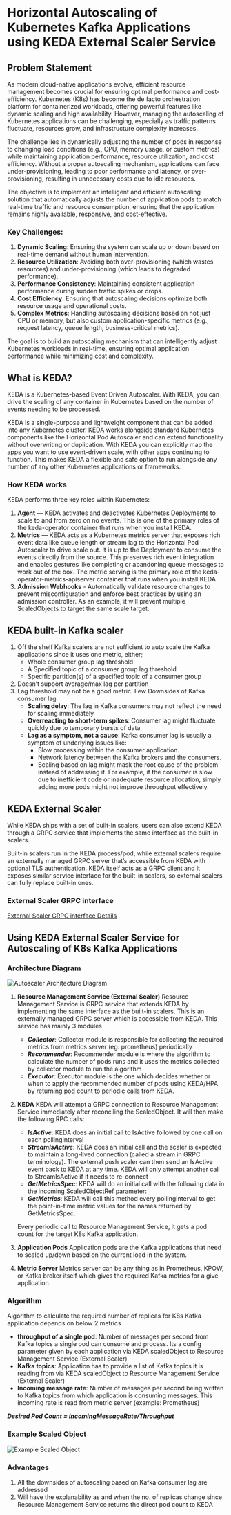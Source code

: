 # Horizontal Autoscaling of Kubernetes Kafka Applications using KEDA External Scaler Service

## Problem Statement

As modern cloud-native applications evolve, efficient resource management becomes crucial for ensuring optimal performance and cost-efficiency. Kubernetes (K8s) has become the de facto orchestration platform for containerized workloads, offering powerful features like dynamic scaling and high availability. However, managing the autoscaling of Kubernetes applications can be challenging, especially as traffic patterns fluctuate, resources grow, and infrastructure complexity increases.

The challenge lies in dynamically adjusting the number of pods in response to changing load conditions (e.g., CPU, memory usage, or custom metrics) while maintaining application performance, resource utilization, and cost efficiency. Without a proper autoscaling mechanism, applications can face under-provisioning, leading to poor performance and latency, or over-provisioning, resulting in unnecessary costs due to idle resources.

The objective is to implement an intelligent and efficient autoscaling solution that automatically adjusts the number of application pods to match real-time traffic and resource consumption, ensuring that the application remains highly available, responsive, and cost-effective.

### Key Challenges:
1. **Dynamic Scaling**: Ensuring the system can scale up or down based on real-time demand without human intervention.
2. **Resource Utilization**: Avoiding both over-provisioning (which wastes resources) and under-provisioning (which leads to degraded performance).
3. **Performance Consistency**: Maintaining consistent application performance during sudden traffic spikes or drops.
4. **Cost Efficiency**: Ensuring that autoscaling decisions optimize both resource usage and operational costs.
5. **Complex Metrics**: Handling autoscaling decisions based on not just CPU or memory, but also custom application-specific metrics (e.g., request latency, queue length, business-critical metrics).

The goal is to build an autoscaling mechanism that can intelligently adjust Kubernetes workloads in real-time, ensuring optimal application performance while minimizing cost and complexity.

## What is KEDA?

KEDA is a Kubernetes-based Event Driven Autoscaler. With KEDA, you can drive the scaling of any container in Kubernetes based on the number of events needing to be processed.

KEDA is a single-purpose and lightweight component that can be added into any Kubernetes cluster. KEDA works alongside standard Kubernetes components like the Horizontal Pod Autoscaler and can extend functionality without overwriting or duplication. With KEDA you can explicitly map the apps you want to use event-driven scale, with other apps continuing to function. This makes KEDA a flexible and safe option to run alongside any number of any other Kubernetes applications or frameworks.

### How KEDA works

KEDA performs three key roles within Kubernetes:

1. **Agent** — KEDA activates and deactivates Kubernetes Deployments to scale to and from zero on no events. This is one of the primary roles of the keda-operator container that runs when you install KEDA.
2. **Metrics** — KEDA acts as a Kubernetes metrics server that exposes rich event data like queue length or stream lag to the Horizontal Pod Autoscaler to drive scale out. It is up to the Deployment to consume the events directly from the source. This preserves rich event integration and enables gestures like completing or abandoning queue messages to work out of the box. The metric serving is the primary role of the keda-operator-metrics-apiserver container that runs when you install KEDA.
3. **Admission Webhooks** - Automatically validate resource changes to prevent misconfiguration and enforce best practices by using an admission controller. As an example, it will prevent multiple ScaledObjects to target the same scale target.

## KEDA built-in Kafka scaler

1. Off the shelf Kafka scalers are not sufficient to auto scale the Kafka applications since it uses one metric, either;
   - Whole consumer group lag threshold
   - A Specified topic of a consumer group lag threshold
   - Specific partition(s) of a specified topic of a consumer group 
2. Doesn’t support average/max lag per partition
3. Lag threshold may not be a good metric. Few Downsides of Kafka consumer lag
   - **Scaling delay**: The lag in Kafka consumers may not reflect the need for scaling immediately
   - **Overreacting to short-term spikes**: Consumer lag might fluctuate quickly due to temporary bursts of data
   - **Lag as a symptom, not a cause**: Kafka consumer lag is usually a symptom of underlying issues like:
      - Slow processing within the consumer application.
      - Network latency between the Kafka brokers and the consumers.
      - Scaling based on lag might mask the root cause of the problem instead of addressing it. For example, if the consumer is slow due to inefficient code or inadequate resource allocation, simply adding more pods might not improve throughput effectively.

## KEDA External Scaler

While KEDA ships with a set of built-in scalers, users can also extend KEDA through a GRPC service that implements the same interface as the built-in scalers.

Built-in scalers run in the KEDA process/pod, while external scalers require an externally managed GRPC server that’s accessible from KEDA with optional TLS authentication. KEDA itself acts as a GRPC client and it exposes similar service interface for the built-in scalers, so external scalers can fully replace built-in ones.

### External Scaler GRPC interface
[External Scaler GRPC interface Details](https://keda.sh/docs/2.15/concepts/external-scalers/#external-scaler-grpc-interface)

## Using KEDA External Scaler Service for Autoscaling of K8s Kafka Applications
### Architecture Diagram
![Autoscaler Architecture Diagram](https://pradeep-ganachari.github.io/blogs/auto_scaler/autoscaler.png)
1. **Resource Management Service (External Scaler)**
   Resource Management Service is GRPC service that extends KEDA by implementing the same interface as the built-in scalers. This is an externally managed GRPC server which is accessible from KEDA.
   This service has mainly 3 modules
   - ***Collector***: Collector module is responsible for collecting the required metrics from metrics server (eg: prometheus) periodically
   - ***Recommender***: Recommender module is where the algorithm to calculate the number of pods runs and it uses the metrics collected by collector module to run the algorithm
   - ***Executor***: Executor module is the one which decides whether or when to apply the recommended number of pods using KEDA/HPA by returning pod count to periodic calls from KEDA. 
2. **KEDA**
   KEDA will attempt a GRPC connection to Resource Management Service immediately after reconciling the ScaledObject.
   It will then make the following RPC calls:
   - ***IsActive***: KEDA does an initial call to IsActive followed by one call on each pollingInterval
   - ***StreamIsActive***: KEDA does an initial call and the scaler is expected to maintain a long-lived connection (called a stream in GRPC terminology). The external push scaler can then send an IsActive event back to KEDA at any time. KEDA will only attempt another call to StreamIsActive if it needs to re-connect
   - ***GetMetricsSpec***: KEDA will do an initial call with the following data in the incoming ScaledObjectRef parameter:
   - ***GetMetrics***: KEDA will call this method every pollingInterval to get the point-in-time metric values for the names returned by GetMetricsSpec.

   Every periodic call to Resource Management Service, it gets a pod count for the target K8s Kafka application.
3. **Application Pods**
   Application pods are the Kafka applications that need to scaled up/down based on the current load in the system.
4. **Metric Server**
   Metrics server can be any thing as in Prometheus, KPOW, or Kafka broker itself which gives the required Kafka metrics for a give application.

### Algorithm

Algorithm to calculate the required number of replicas for K8s Kafka application depends on below 2 metrics
- **throughput of a single pod**: Number of messages per second from Kafka topics a single pod can consume and process. Its a config parameter given by each application via KEDA scaledObject to Resource Management Service (External Scaler)
- **Kafka topics**: Application has to provide a list of Kafka topics it is reading from via KEDA scaledObject to Resource Management Service (External Scaler)
- **Incoming message rate**: Number of messages per second being written to Kafka topics from which application is consuming messages. This incoming rate is read from metric server (example: Prometheus)

***Desired Pod Count = IncomingMessageRate/Throughput***

### Example Scaled Object
![Example Scaled Object](https://pradeep-ganachari.github.io/blogs/auto_scaler/ScaledObjectExample.png)

### Advantages
1. All the downsides of autoscaling based on Kafka consumer lag are addressed
2. Will have the explanability as and when the no. of replicas change since Resource Management Service returns the direct pod count to KEDA